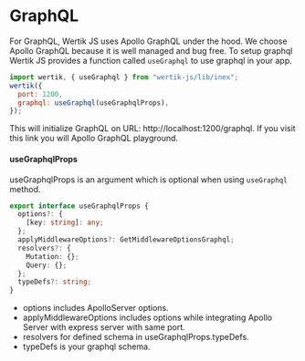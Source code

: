 # GraphQL

For GraphQL, Wertik JS uses Apollo GraphQL under the hood. We choose Apollo GraphQL because it is well managed and bug free. To setup graphql Wertik JS provides a function called `useGraphql` to use graphql in your app.

```javascript
import wertik, { useGraphql } from "wertik-js/lib/inex";
wertik({
  port: 1200,
  graphql: useGraphql(useGraphqlProps),
});
```

This will initialize GraphQL on URL: http://localhost:1200/graphql. If you visit this link you will Apollo GraphQL playground.

#### useGraphqlProps

useGraphqlProps is an argument which is optional when using `useGraphql` method.

```typescript
export interface useGraphqlProps {
  options?: {
    [key: string]: any;
  };
  applyMiddlewareOptions?: GetMiddlewareOptionsGraphql;
  resolvers?: {
    Mutation: {};
    Query: {};
  };
  typeDefs?: string;
}
```

- options includes ApolloServer options.
- applyMiddlewareOptions includes options while integrating Apollo Server with express server with same port.
- resolvers for defined schema in useGraphqlProps.typeDefs.
- typeDefs is your graphql schema.
